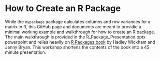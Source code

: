 
<!-- README.md is generated from README.Rmd. Please edit that file -->

# How to Create an R Package

<!-- badges: start -->

<!-- badges: end -->

While the `mypackage` package calculates columns and row variances for a
matrix in R, this GitHub page and documents are meant to providie a
minimal working example and walkthrough for how to create an R package.
The main walkthrough is provided in the R_Package_Presentation.pptx powerpoint and
relies heavily on [R Packages book](https://r-pkgs.org/index.html) by
Hadley Wickham and Jenny Bryan. This workshop shortens the contents of
the book into a 45 minute presentation.
